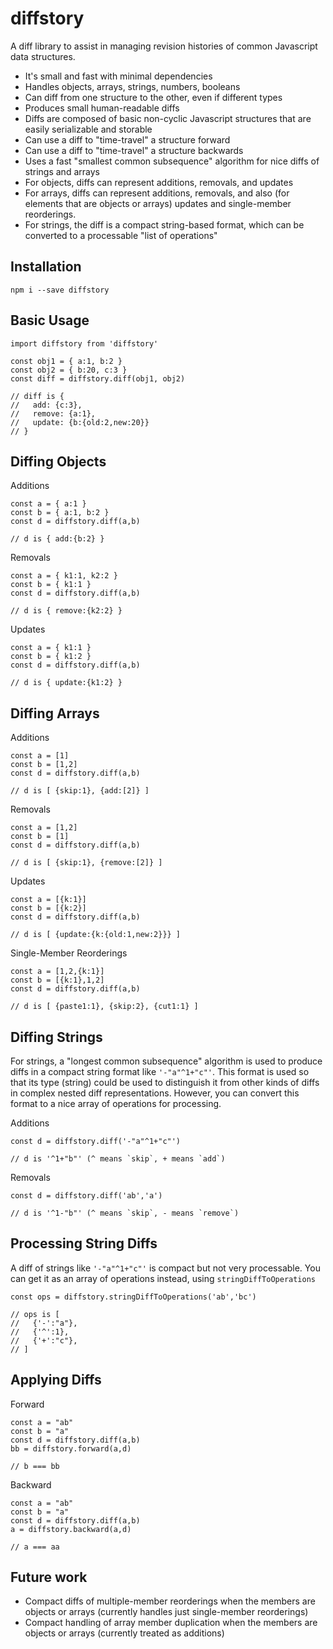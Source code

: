 # diffstory

A diff library to assist in managing revision histories of common Javascript data structures.

- It's small and fast with minimal dependencies
- Handles objects, arrays, strings, numbers, booleans
- Can diff from one structure to the other, even if different types
- Produces small human-readable diffs
- Diffs are composed of basic non-cyclic Javascript structures that are easily serializable and storable
- Can use a diff to "time-travel" a structure forward
- Can use a diff to "time-travel" a structure backwards
- Uses a fast "smallest common subsequence" algorithm for nice diffs of strings and arrays
- For objects, diffs can represent additions, removals, and updates
- For arrays, diffs can represent additions, removals, and also (for elements that are objects or arrays) updates and single-member reorderings.
- For strings, the diff is a compact string-based format, which can be converted to a processable "list of operations"

## Installation

```
npm i --save diffstory
```

## Basic Usage

```
import diffstory from 'diffstory'

const obj1 = { a:1, b:2 }
const obj2 = { b:20, c:3 }
const diff = diffstory.diff(obj1, obj2) 

// diff is { 
//   add: {c:3}, 
//   remove: {a:1}, 
//   update: {b:{old:2,new:20}}
// }
```

## Diffing Objects

Additions
```
const a = { a:1 }
const b = { a:1, b:2 }
const d = diffstory.diff(a,b)

// d is { add:{b:2} }
```

Removals
```
const a = { k1:1, k2:2 }
const b = { k1:1 }
const d = diffstory.diff(a,b)

// d is { remove:{k2:2} }
```

Updates
```
const a = { k1:1 }
const b = { k1:2 }
const d = diffstory.diff(a,b)

// d is { update:{k1:2} }
```

## Diffing Arrays

Additions
```
const a = [1]
const b = [1,2]
const d = diffstory.diff(a,b)

// d is [ {skip:1}, {add:[2]} ]
```

Removals
```
const a = [1,2]
const b = [1]
const d = diffstory.diff(a,b)

// d is [ {skip:1}, {remove:[2]} ]
```

Updates
```
const a = [{k:1}]
const b = [{k:2}]
const d = diffstory.diff(a,b)

// d is [ {update:{k:{old:1,new:2}}} ]
```

Single-Member Reorderings
```
const a = [1,2,{k:1}]
const b = [{k:1},1,2]
const d = diffstory.diff(a,b)

// d is [ {paste1:1}, {skip:2}, {cut1:1} ]
```

## Diffing Strings

For strings, a "longest common subsequence" algorithm is used to produce diffs in a compact string format like `'-"a"^1+"c"'`. This format is used so that its type (string) could be used to distinguish it from other kinds of diffs in complex nested diff representations. However, you can convert this format to a nice array of operations for processing.

Additions
```
const d = diffstory.diff('-"a"^1+"c"')

// d is '^1+"b"' (^ means `skip`, + means `add`)
```

Removals
```
const d = diffstory.diff('ab','a')

// d is '^1-"b"' (^ means `skip`, - means `remove`)
```

## Processing String Diffs

A diff of strings like `'-"a"^1+"c"'` is compact but not very processable. You can get it as an array of operations instead, using `stringDiffToOperations`
```
const ops = diffstory.stringDiffToOperations('ab','bc')

// ops is [
//   {'-':"a"},
//   {'^':1},
//   {'+':"c"},
// ]
```

## Applying Diffs

Forward
```
const a = "ab"
const b = "a"
const d = diffstory.diff(a,b)
bb = diffstory.forward(a,d)

// b === bb
```

Backward
```
const a = "ab"
const b = "a"
const d = diffstory.diff(a,b)
a = diffstory.backward(a,d)

// a === aa
```

## Future work

- Compact diffs of multiple-member reorderings when the members are objects or arrays (currently handles just single-member reorderings)
- Compact handling of array member duplication when the members are objects or arrays (currently treated as additions)
